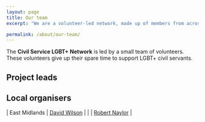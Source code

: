 ```yaml
---
layout: page
title: Our team
excerpt: "We are a volunteer-led network, made up of members from across the UK."

permalink: /about/our-team/
---
```


The **Civil Service LGBT+ Network** is led by a small team of volunteers. These volunteers give up their spare time to support LGBT+ civil servants.

## Project leads

## Local organisers

| East Midlands | [David Wilson](mailto:DAVID.WILSON1@dwp.gsi.gov.uk) |
|				| [Robert Naylor](mailto:robert.naylor@cqc.org.uk) |